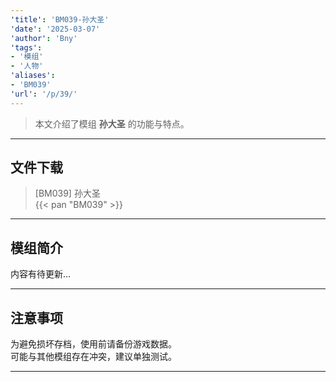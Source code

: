 ```yaml
---
'title': 'BM039-孙大圣'
'date': '2025-03-07'
'author': 'Bny'
'tags':
- '模组'
- '人物'
'aliases':
- 'BM039'
'url': '/p/39/'
---
```


> 本文介绍了模组 **孙大圣** 的功能与特点。

---

## 文件下载

> [BM039] 孙大圣  
{{< pan "BM039" >}}  

---

## 模组简介

>  
内容有待更新...  

---

## 注意事项

>  
为避免损坏存档，使用前请备份游戏数据。  
可能与其他模组存在冲突，建议单独测试。  

---


